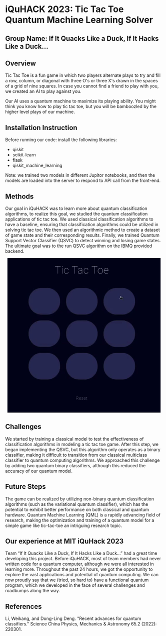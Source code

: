 # iQuHACK 2023: Tic Tac Toe Quantum Machine Learning Solver
## Group Name: If It Quacks Like a Duck, If It Hacks Like a Duck...

## Overview 
Tic Tac Toe is a fun game in which two players alternate plays to try and fill a row, column, or diagonal with three O's or three X's drawn in the spaces of a grid of nine squares. In case you cannot find a friend to play with you, we created an AI to play against you. 

Our AI uses a quantum machine to maximize its playing ability. You might think you know how to play tic tac toe, but you will be bamboozled by the higher level plays of our machine.

## Installation Instruction  
Before running our code: install the following libraries: 
- qiskit
- scikit-learn
- flask 
- qiskit_machine_learning

Note: we trained two models in different Jupitor notebooks, and then the models are loaded into the server to respond to API call from the front-end.

## Methods 
Our goal in iQuHACK was to learn more about quantum classification algorithms, to realize this goal, we studied the quantum classification applications of tic tac toe. We used classical classification algorithms to have a baseline, ensuring that classification algorithms could be utilized in solving tic tac toe. We then used an algorithmic method to create a dataset of game state and their corresponding results. Finally, we trained Quantum Support Vector Classifier (QSVC) to detect winning and losing game states. The ultimate goal was to the run QSVC algorithm on the IBMQ provided backend.


<p align="center">
  <img src="https://github.com/iquhack-if-it-quacks/iquhack-if-it-quacks/blob/main/demo.gif" alt="Demo" />
</p>


## Challenges
We started by training a classical model to test the effectiveness of classification algorithms in modeling a tic tac toe game. After this step, we began implementing the QSVC, but this algorithm only operates as a binary classifier, making it difficult to transition from our classical multiclass classifier to quantum computing algorithms. We approached this challenge by adding two quantum binary classifiers, although this reduced the accuracy of our quantum model.

## Future Steps 
The game can be realized by utilizing non-binary quantum classification algorithms (such as the variational quantum classifier), which has the potential to exhibit better performance on both classical and quantum hardware. Quantum Machine Learning (QML) is a rapidly advancing field of research, making the optimization and training of a quantum model for a simple game like tic-tac-toe an intriguing research topic.

## Our experience at MIT iQuHack 2023 
Team “If It Quacks Like a Duck, If It Hacks Like a Duck…” had a great time developing this project. Before iQuHACK, most of team members had never written code for a quantum computer, although we were all interested in learning more. Throughout the past 24 hours, we got the opportunity to explore the vast applications and potential of quantum computing. We can now proudly say that we (tried, so hard to) have a functional quantum program, which we developed in the face of several challenges and roadbumps along the way.

## References

Li, Weikang, and Dong-Ling Deng. "Recent advances for quantum classifiers." Science China Physics, Mechanics & Astronomy 65.2 (2022): 220301.

